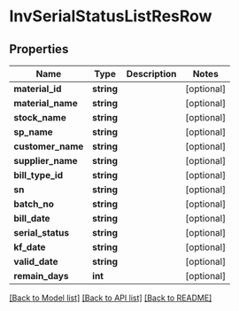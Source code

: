 # InvSerialStatusListResRow

## Properties
Name | Type | Description | Notes
------------ | ------------- | ------------- | -------------
**material_id** | **string** |  | [optional] 
**material_name** | **string** |  | [optional] 
**stock_name** | **string** |  | [optional] 
**sp_name** | **string** |  | [optional] 
**customer_name** | **string** |  | [optional] 
**supplier_name** | **string** |  | [optional] 
**bill_type_id** | **string** |  | [optional] 
**sn** | **string** |  | [optional] 
**batch_no** | **string** |  | [optional] 
**bill_date** | **string** |  | [optional] 
**serial_status** | **string** |  | [optional] 
**kf_date** | **string** |  | [optional] 
**valid_date** | **string** |  | [optional] 
**remain_days** | **int** |  | [optional] 

[[Back to Model list]](../README.md#documentation-for-models) [[Back to API list]](../README.md#documentation-for-api-endpoints) [[Back to README]](../README.md)


